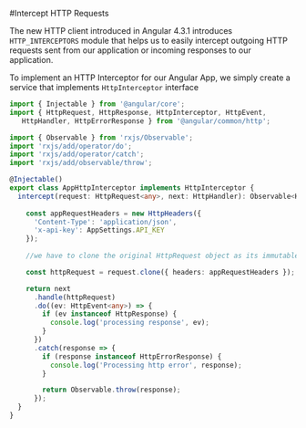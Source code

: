 #Intercept HTTP Requests

The new HTTP client introduced in Angular 4.3.1 introduces `HTTP_INTERCEPTORS` module that helps us to easily intercept outgoing HTTP requests sent from our application or incoming responses to our application.

To implement an HTTP Interceptor for our Angular App, we simply create a service that implements `HttpInterceptor` interface

```ts
import { Injectable } from '@angular/core';
import { HttpRequest, HttpResponse, HttpInterceptor, HttpEvent,
   HttpHandler, HttpErrorResponse } from '@angular/common/http';

import { Observable } from 'rxjs/Observable';
import 'rxjs/add/operator/do';
import 'rxjs/add/operator/catch';
import 'rxjs/add/observable/throw';

@Injectable()
export class AppHttpInterceptor implements HttpInterceptor {
  intercept(request: HttpRequest<any>, next: HttpHandler): Observable<HttpEvent<any>> {
    
    const appRequestHeaders = new HttpHeaders({
      'Content-Type': 'application/json',
      'x-api-key': AppSettings.API_KEY
    });
    
    //we have to clone the original HttpRequest object as its immutable

    const httpRequest = request.clone({ headers: appRequestHeaders });

    return next
      .handle(httpRequest)
      .do((ev: HttpEvent<any>) => {
        if (ev instanceof HttpResponse) {
          console.log('processing response', ev);
        }
      })
      .catch(response => {
        if (response instanceof HttpErrorResponse) {
          console.log('Processing http error', response);
        }

        return Observable.throw(response);
      });
  }
}
```